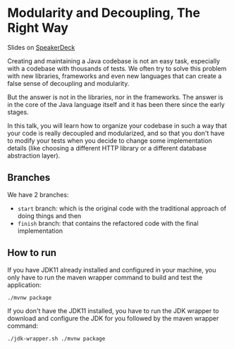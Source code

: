 # Modularity and Decoupling, The Right Way

Slides on [SpeakerDeck](https://goo.gl/fsmi85)

Creating and maintaining a Java codebase is not an easy task, especially with a codebase with thousands of tests. We often try to solve this problem with new libraries, frameworks and even new languages that can create a false sense of decoupling and modularity. 

But the answer is not in the libraries, nor in the frameworks. The answer is in the core of the Java language itself and it has been there since the early stages. 

In this talk, you will learn how to organize your codebase in such a way that your code is really decoupled and modularized, and so that you don't have to modify your tests when you decide to change some implementation details (like choosing a different HTTP library or a different database abstraction layer).

## Branches

We have 2 branches:
 
 * `start` branch: which is the original code with the traditional approach of doing things and then
 * `finish` branch: that contains the refactored code with the final implementation
 
## How to run

If you have JDK11 already installed and configured in your machine, you only have to run the maven wrapper command to build and test the application:

```bash
./mvnw package
``` 

If you don't have the JDK11 installed, you have to run the JDK wrapper to download and configure the JDK for you followed by the maven wrapper command:

```bash
./jdk-wrapper.sh ./mvnw package
```
